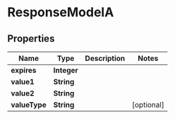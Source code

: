 

# ResponseModelA


## Properties

| Name | Type | Description | Notes |
|------------ | ------------- | ------------- | -------------|
|**expires** | **Integer** |  |  |
|**value1** | **String** |  |  |
|**value2** | **String** |  |  |
|**valueType** | **String** |  |  [optional] |



